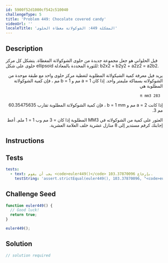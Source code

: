 ```yaml
---
id: 5900f52d1000cf542c510040
challengeType: 5
title: 'Problem 449: Chocolate covered candy'
videoUrl: ''
localeTitle: 'المشكلة 449: الشوكولاتة مغطاة الحلوى'
---
```


## Description
<section id="description"> فيل الحلواني هو جعل مجموعة جديدة من حلوى الشوكولاتة المغطاة. يتشكل كل مركز حلوى على شكل ellipsoid للثورة المحددة بالمعادلة: b2x2 + b2y2 + a2z2 = a2b2. <p style=";text-align:right;direction:rtl"> يريد فيل معرفة كمية الشيكولاتة المطلوبة لتغطية مركز حلوى واحد مع طبقة موحدة من الشوكولاته بسماكة مليمتر واحد. إذا كان a = 1 مم و b = 1 مم ، فإن كمية الشوكولاتة المطلوبة هي </p><pre style=";text-align:right;direction:rtl"> <code>283 π mm3</code> </pre><p style=";text-align:right;direction:rtl"> إذا كانت a = 2 مم و b = 1 mm ، فإن كمية الشوكولاتة المطلوبة تقارب 60.35475635 مم 3. </p><p style=";text-align:right;direction:rtl"> العثور على كمية من الشوكولاته في MM3 المطلوبة إذا كان = 3 مم وب 1 = 1 ملم. أعط إجابتك كرقم مستدير إلى 8 منازل عشرية خلف العلامة العشرية. </p></section>

## Instructions
<section id="instructions">
</section>

## Tests
<section id='tests'>

```yml
tests:
  - text: يجب أن يقوم <code>euler449()</code> بإرجاع 103.37870096.
    testString: 'assert.strictEqual(euler449(), 103.37870096, "<code>euler449()</code> should return 103.37870096.");'

```

</section>

## Challenge Seed
<section id='challengeSeed'>

<div id='js-seed'>

```js
function euler449() {
  // Good luck!
  return true;
}

euler449();

```

</div>



</section>

## Solution
<section id='solution'>

```js
// solution required
```
</section>
